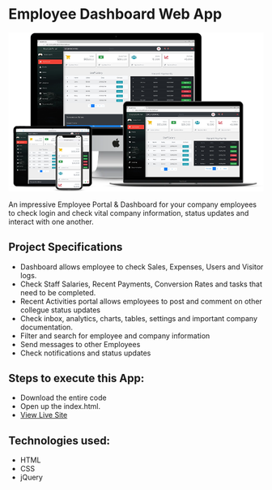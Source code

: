 # Employee Dashboard Web App
![title-pic](responsive.png)

An impressive Employee Portal & Dashboard for your company employees to check login and check vital company information, status updates and interact with one another.

## Project Specifications

- Dashboard allows employee to check Sales, Expenses, Users and Visitor logs.
- Check Staff Salaries, Recent Payments, Conversion Rates and tasks that need to be completed.
- Recent Activities portal allows employees to post and comment on other collegue status updates
- Check inbox, analytics, charts, tables, settings and important company documentation.
- Filter and search for employee and company information
- Send messages to other Employees
- Check notifications and status updates
 
## Steps to execute this App:
- Download the entire code 
- Open up the index.html.
- [View Live Site](https://anthonys1760.github.io/Admin-Dashboard/)

## Technologies used: 
- HTML
- CSS
- jQuery

